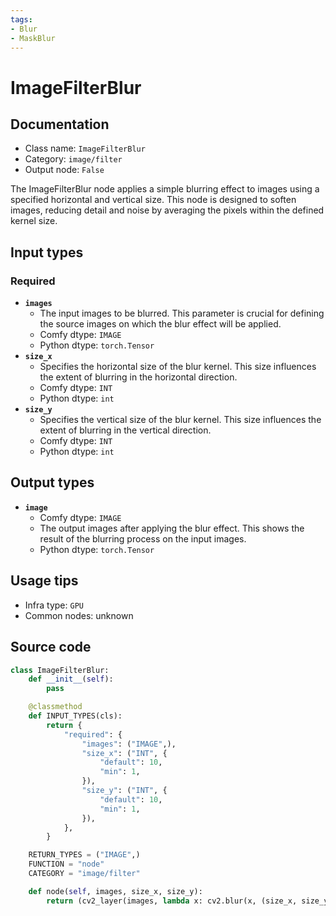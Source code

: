 ```yaml
---
tags:
- Blur
- MaskBlur
---
```


# ImageFilterBlur
## Documentation
- Class name: `ImageFilterBlur`
- Category: `image/filter`
- Output node: `False`

The ImageFilterBlur node applies a simple blurring effect to images using a specified horizontal and vertical size. This node is designed to soften images, reducing detail and noise by averaging the pixels within the defined kernel size.
## Input types
### Required
- **`images`**
    - The input images to be blurred. This parameter is crucial for defining the source images on which the blur effect will be applied.
    - Comfy dtype: `IMAGE`
    - Python dtype: `torch.Tensor`
- **`size_x`**
    - Specifies the horizontal size of the blur kernel. This size influences the extent of blurring in the horizontal direction.
    - Comfy dtype: `INT`
    - Python dtype: `int`
- **`size_y`**
    - Specifies the vertical size of the blur kernel. This size influences the extent of blurring in the vertical direction.
    - Comfy dtype: `INT`
    - Python dtype: `int`
## Output types
- **`image`**
    - Comfy dtype: `IMAGE`
    - The output images after applying the blur effect. This shows the result of the blurring process on the input images.
    - Python dtype: `torch.Tensor`
## Usage tips
- Infra type: `GPU`
- Common nodes: unknown


## Source code
```python
class ImageFilterBlur:
    def __init__(self):
        pass

    @classmethod
    def INPUT_TYPES(cls):
        return {
            "required": {
                "images": ("IMAGE",),
                "size_x": ("INT", {
                    "default": 10,
                    "min": 1,
                }),
                "size_y": ("INT", {
                    "default": 10,
                    "min": 1,
                }),
            },
        }

    RETURN_TYPES = ("IMAGE",)
    FUNCTION = "node"
    CATEGORY = "image/filter"

    def node(self, images, size_x, size_y):
        return (cv2_layer(images, lambda x: cv2.blur(x, (size_x, size_y))),)

```

